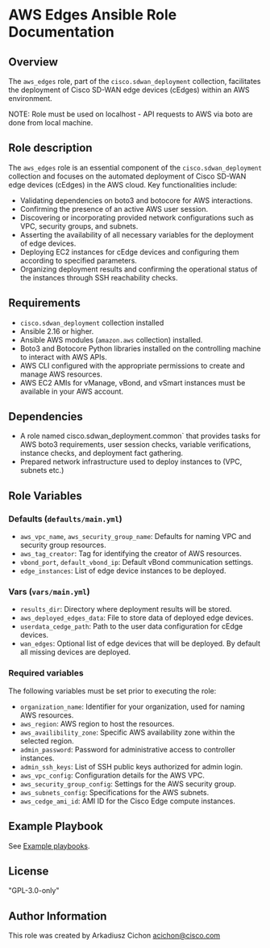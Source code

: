 # AWS Edges Ansible Role Documentation

## Overview

The `aws_edges` role, part of the `cisco.sdwan_deployment` collection, facilitates the deployment of Cisco SD-WAN edge devices (cEdges) within an AWS environment.

NOTE: Role must be used on localhost - API requests to AWS via boto are done from local machine.

## Role description

The `aws_edges` role is an essential component of the `cisco.sdwan_deployment` collection and focuses on the automated deployment of Cisco SD-WAN edge devices (cEdges) in the AWS cloud. Key functionalities include:

- Validating dependencies on boto3 and botocore for AWS interactions.
- Confirming the presence of an active AWS user session.
- Discovering or incorporating provided network configurations such as VPC, security groups, and subnets.
- Asserting the availability of all necessary variables for the deployment of edge devices.
- Deploying EC2 instances for cEdge devices and configuring them according to specified parameters.
- Organizing deployment results and confirming the operational status of the instances through SSH reachability checks.

## Requirements

- `cisco.sdwan_deployment` collection installed
- Ansible 2.16 or higher.
- Ansible AWS modules (`amazon.aws` collection) installed.
- Boto3 and Botocore Python libraries installed on the controlling machine to interact with AWS APIs.
- AWS CLI configured with the appropriate permissions to create and manage AWS resources.
- AWS EC2 AMIs for vManage, vBond, and vSmart instances must be available in your AWS account.

## Dependencies

- A role named cisco.sdwan_deployment.common`  that provides tasks for AWS boto3 requirements, user session checks, variable verifications, instance checks, and deployment fact gathering.
- Prepared network infrastructure used to deploy instances to (VPC, subnets etc.)

## Role Variables

### Defaults (`defaults/main.yml`)

- `aws_vpc_name`, `aws_security_group_name`: Defaults for naming VPC and security group resources.
- `aws_tag_creator`: Tag for identifying the creator of AWS resources.
- `vbond_port`, `default_vbond_ip`: Default vBond communication settings.
- `edge_instances`: List of edge device instances to be deployed.

### Vars (`vars/main.yml`)

- `results_dir`: Directory where deployment results will be stored.
- `aws_deployed_edges_data`: File to store data of deployed edge devices.
- `userdata_cedge_path`: Path to the user data configuration for cEdge devices.
- `wan_edges`: Optional list of edge devices that will be deployed. By default all missing devices are deployed.

### Required variables

The following variables must be set prior to executing the role:

- `organization_name`: Identifier for your organization, used for naming AWS resources.
- `aws_region`: AWS region to host the resources.
- `aws_availibility_zone`: Specific AWS availability zone within the selected region.
- `admin_password`: Password for administrative access to controller instances.
- `admin_ssh_keys`: List of SSH public keys authorized for admin login.
- `aws_vpc_config`: Configuration details for the AWS VPC.
- `aws_security_group_config`: Settings for the AWS security group.
- `aws_subnets_config`: Specifications for the AWS subnets.
- `aws_cedge_ami_id`: AMI ID for the Cisco Edge compute instances.

## Example Playbook

See [Example playbooks](https://github.com/cisco-en-programmability/ansible-collection-sdwan-deployment/tree/main/playbooks).

## License

"GPL-3.0-only"

## Author Information

This role was created by Arkadiusz Cichon <acichon@cisco.com>

